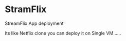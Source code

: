 # StramFlix
StreamFlix App deployment 

Its like Netflix clone you can deploy it on Single VM .....
